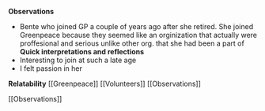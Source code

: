 
**Observations**
- Bente who joined GP a couple of years ago after she retired. She joined Greenpeace because they seemed like an orginization that actually were proffesional and serious unlike other org. that she had been a part of
**Quick interpretations and reflections**
- Interesting to join at such a late age
- I felt passion in her

**Relatability**
[[Greenpeace]]
[[Volunteers]]
[[Observations]]

[[Observations]]


